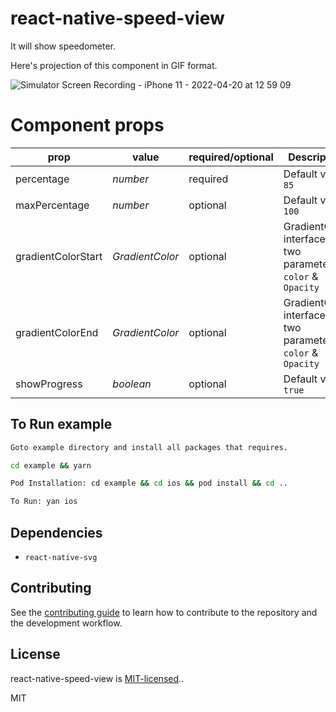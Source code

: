 # react-native-speed-view

It will show speedometer.

Here's projection of this component in GIF format.

![Simulator Screen Recording - iPhone 11 - 2022-04-20 at 12 59 09](https://user-images.githubusercontent.com/82019401/164174514-2369be99-a00a-4171-a47d-95b997388bbe.gif)




# Component props
| prop | value  | required/optional | Description
| ------    | ------ | ------ | ------ |
| percentage | _number_ | required | Default value `85` |
| maxPercentage | _number_ | optional | Default value `100` |
| gradientColorStart | _GradientColor_ | optional | GradientColor interface has two parameter `color` & `Opacity`|
| gradientColorEnd | _GradientColor_ | optional | GradientColor interface has two parameter `color` & `Opacity`|
| showProgress | _boolean_ | optional | Default value `true` |


## To Run example

```sh
Goto example directory and install all packages that requires.

cd example && yarn

Pod Installation: cd example && cd ios && pod install && cd ..

To Run: yan ios
```

## Dependencies

- `react-native-svg`

## Contributing

See the [contributing guide](CONTRIBUTING.md) to learn how to contribute to the repository and the development workflow.

## License
react-native-speed-view  is [MIT-licensed](https://github.com/Mindinventory/react-native-speed-view/blob/main/LICENSE)..

MIT
